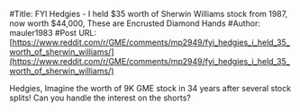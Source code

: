 #Title: FYI Hedgies - I held $35 worth of Sherwin Williams stock from 1987, now worth $44,000, These are Encrusted Diamond Hands
#Author: mauler1983
#Post URL: [https://www.reddit.com/r/GME/comments/mp2949/fyi_hedgies_i_held_35_worth_of_sherwin_williams/](https://www.reddit.com/r/GME/comments/mp2949/fyi_hedgies_i_held_35_worth_of_sherwin_williams/)


Hedgies, Imagine the worth of 9K GME stock in 34 years after several stock splits! Can you handle the interest on the shorts?